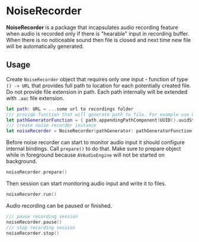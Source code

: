 # NoiseRecorder

**NoiseRecorder** is a package that incapsulates audio recording feature when audio is recorded only if there is "hearable" input in recording buffer. When there is no noticeable sound then file is closed and next time new file will be automatically generated. 

## Usage

Create `NoiseRecorder` object that requires only one input - function of type `() -> URL` that provides full path to location for each potentially created file. Do not provide file extension in path. Each path internally will be extended with `.aac` file extension.

```swift
let path: URL = ...some url to recordings folder 
/// provide function that will generate path to file. For example use UUID string as a file name
let pathGeneratorFunction = { path.appendingPathComponent(UUID().uuidString) }
/// create noise recorder instance
let noiseRecorder = NoiseRecorder(pathGenerator: pathGeneratorFunction)
```
Before noise recorder can start to monitor audio input it should configure internal bindings. Call `prepare()` to do that.
Make sure to prepare object while in foreground because `AVAudioEngine` will not be started on background.
```swift
noiseRecorder.prepare()
```
Then session can start monitoring audio input and write it to files.
```swift
noiseRecorder.run()
```
Audio recording can be paused or finished.
```swift
/// pause recording session
noiseRecorder.pause()
/// stop recording session
noiseRecorder.stop()
```





